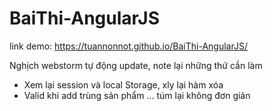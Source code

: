 # BaiThi-AngularJS
link demo: https://tuannonnot.github.io/BaiThi-AngularJS/

Nghịch webstorm tự động update, note lại những thứ cần làm
  + Xem lại session và local Storage, xly lại hàm xóa
  + Valid khi add trùng sản phẩm 
  ... túm lại không đơn giản

